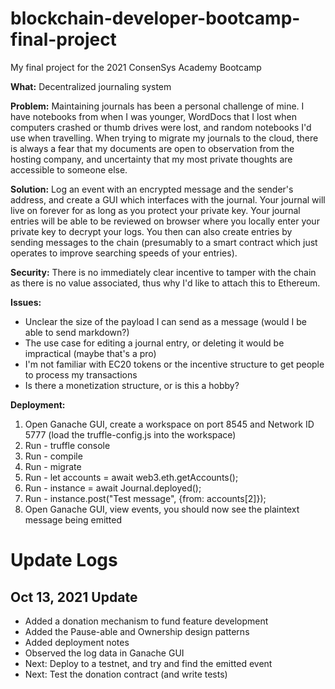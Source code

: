 # blockchain-developer-bootcamp-final-project
My final project for the 2021 ConsenSys Academy Bootcamp

**What:** Decentralized journaling system

**Problem:** Maintaining journals has been a personal challenge of mine. I have notebooks from when I was younger, WordDocs that I lost when computers crashed or thumb drives were lost, and random notebooks I'd use when travelling. When trying to migrate my journals to the cloud, there is always a fear that my documents are open to observation from the hosting company, and uncertainty that my most private thoughts are accessible to someone else. 

**Solution:** 
Log an event with an encrypted message and the sender's address, and create a GUI which interfaces with the journal. Your journal will live on forever for as long as you protect your private key. 
Your journal entries will be able to be reviewed on browser where you locally enter your private key to decrypt your logs. 
You then can also create entries by sending messages to the chain (presumably to a smart contract which just operates to improve searching speeds of your entries). 

**Security:**
There is no immediately clear incentive to tamper with the chain as there is no value associated, thus why I'd like to attach this to Ethereum.

**Issues:**
- Unclear the size of the payload I can send as a message (would I be able to send markdown?)
- The use case for editing a journal entry, or deleting it would be impractical (maybe that's a pro)
- I'm not familiar with EC20 tokens or the incentive structure to get people to process my transactions
- Is there a monetization structure, or is this a hobby?

**Deployment:**
1. Open Ganache GUI, create a workspace on port 8545 and Network ID 5777 (load the truffle-config.js into the workspace)
2. Run - truffle console
3. Run - compile
4. Run - migrate
5. Run - let accounts = await web3.eth.getAccounts();
6. Run - instance = await Journal.deployed();
7. Run - instance.post("Test message", {from: accounts[2]});
8. Open Ganache GUI, view events, you should now see the plaintext message being emitted


# Update Logs

## Oct 13, 2021 Update 
- Added a donation mechanism to fund feature development
- Added the Pause-able and Ownership design patterns
- Added deployment notes
- Observed the log data in Ganache GUI
- Next: Deploy to a testnet, and try and find the emitted event
- Next: Test the donation contract (and write tests)




